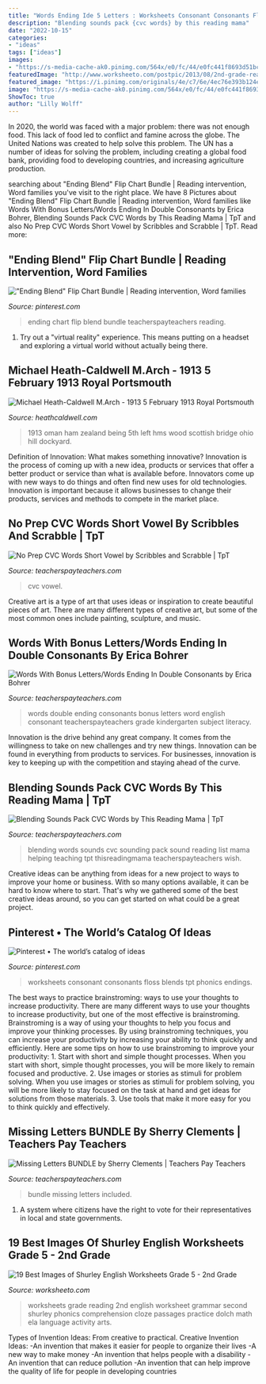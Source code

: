 ```yaml
---
title: "Words Ending Ide 5 Letters : Worksheets Consonant Consonants Floss Blends Tpt Phonics Endings"
description: "Blending sounds pack {cvc words} by this reading mama"
date: "2022-10-15"
categories:
- "ideas"
tags: ["ideas"]
images:
- "https://s-media-cache-ak0.pinimg.com/564x/e0/fc/44/e0fc441f8693d51bcd2dd901e460e4a6.jpg"
featuredImage: "http://www.worksheeto.com/postpic/2013/08/2nd-grade-reading-worksheets_68653.jpg"
featured_image: "https://i.pinimg.com/originals/4e/c7/6e/4ec76e393b124e4f000f81d67bfcc054.jpg"
image: "https://s-media-cache-ak0.pinimg.com/564x/e0/fc/44/e0fc441f8693d51bcd2dd901e460e4a6.jpg"
ShowToc: true
author: "Lilly Wolff"
---
```



In 2020, the world was faced with a major problem: there was not enough food. This lack of food led to conflict and famine across the globe. The United Nations was created to help solve this problem. The UN has a number of ideas for solving the problem, including creating a global food bank, providing food to developing countries, and increasing agriculture production.

	

		
searching about &quot;Ending Blend&quot; Flip Chart Bundle | Reading intervention, Word families you've visit to the right place. We have 8 Pictures about &quot;Ending Blend&quot; Flip Chart Bundle | Reading intervention, Word families like Words With Bonus Letters/Words Ending In Double Consonants by Erica Bohrer, Blending Sounds Pack CVC Words by This Reading Mama | TpT and also No Prep CVC Words Short Vowel by Scribbles and Scrabble | TpT. Read more:
		
    
## &quot;Ending Blend&quot; Flip Chart Bundle | Reading Intervention, Word Families

<img loading=lazy src="https://i.pinimg.com/originals/4e/c7/6e/4ec76e393b124e4f000f81d67bfcc054.jpg" onerror="this.onerror=null;this.src='https://tse4.mm.bing.net/th?id=OIP.K2EVzR7hRPej6K7gyq4toAHaLX&amp;pid=15.1';" alt="&quot;Ending Blend&quot; Flip Chart Bundle | Reading intervention, Word families">

_Source: pinterest.com_

>ending chart flip blend bundle teacherspayteachers reading. 

	

1. Try out a "virtual reality" experience. This means putting on a headset and exploring a virtual world without actually being there.

    
## Michael Heath-Caldwell M.Arch - 1913 5 February 1913 Royal Portsmouth

<img loading=lazy src="http://heathcaldwell.com/yahoo_site_admin/assets/images/Barka_Castle_Oman_1913_maybe.11730524_std.jpg" onerror="this.onerror=null;this.src='https://tse2.mm.bing.net/th?id=OIP.UcoOg7BYiRt16lJtAEICCwHaEy&amp;pid=15.1';" alt="Michael Heath-Caldwell M.Arch - 1913 5 February 1913 Royal Portsmouth">

_Source: heathcaldwell.com_

>1913 oman ham zealand being 5th left hms wood scottish bridge ohio hill dockyard. 

	

Definition of Innovation: What makes something innovative?
Innovation is the process of coming up with a new idea, products or services that offer a better product or service than what is available before. Innovators come up with new ways to do things and often find new uses for old technologies. Innovation is important because it allows businesses to change their products, services and methods to compete in the market place.

    
## No Prep CVC Words Short Vowel By Scribbles And Scrabble | TpT

<img loading=lazy src="https://ecdn.teacherspayteachers.com/thumbitem/No-Prep-CVC-Words-Short-Vowel-4275466-1557132658/original-4275466-2.jpg" onerror="this.onerror=null;this.src='https://tse1.mm.bing.net/th?id=OIP.0EC7PSjVwpQwKzIdnLRXTgAAAA&amp;pid=15.1';" alt="No Prep CVC Words Short Vowel by Scribbles and Scrabble | TpT">

_Source: teacherspayteachers.com_

>cvc vowel. 

	

Creative art is a type of art that uses ideas or inspiration to create beautiful pieces of art. There are many different types of creative art, but some of the most common ones include painting, sculpture, and music.

    
## Words With Bonus Letters/Words Ending In Double Consonants By Erica Bohrer

<img loading=lazy src="https://ecdn.teacherspayteachers.com/thumbitem/Words-With-Bonus-LettersWords-Ending-In-Double-Consonants-1566241225/original-103750-2.jpg" onerror="this.onerror=null;this.src='https://tse3.mm.bing.net/th?id=OIP.gUIzjXH4miVq9V1F_8hAZQAAAA&amp;pid=15.1';" alt="Words With Bonus Letters/Words Ending In Double Consonants by Erica Bohrer">

_Source: teacherspayteachers.com_

>words double ending consonants bonus letters word english consonant teacherspayteachers grade kindergarten subject literacy. 

	

Innovation is the drive behind any great company. It comes from the willingness to take on new challenges and try new things. Innovation can be found in everything from products to services. For businesses, innovation is key to keeping up with the competition and staying ahead of the curve.

    
## Blending Sounds Pack CVC Words By This Reading Mama | TpT

<img loading=lazy src="https://ecdn.teacherspayteachers.com/thumbitem/Blending-Sounds-Pack-CVC-Words--2577420-1513664457/original-2577420-1.jpg" onerror="this.onerror=null;this.src='https://tse4.mm.bing.net/th?id=OIP.0A07SqM1YoWq5XDfwbQFwQAAAA&amp;pid=15.1';" alt="Blending Sounds Pack CVC Words by This Reading Mama | TpT">

_Source: teacherspayteachers.com_

>blending words sounds cvc sounding pack sound reading list mama helping teaching tpt thisreadingmama teacherspayteachers wish. 

	

Creative ideas can be anything from ideas for a new project to ways to improve your home or business. With so many options available, it can be hard to know where to start. That's why we gathered some of the best creative ideas around, so you can get started on what could be a great project.

    
## Pinterest • The World’s Catalog Of Ideas

<img loading=lazy src="https://s-media-cache-ak0.pinimg.com/564x/e0/fc/44/e0fc441f8693d51bcd2dd901e460e4a6.jpg" onerror="this.onerror=null;this.src='https://tse3.mm.bing.net/th?id=OIP.pOyyKy1mThQjo2m2E3HyrwHaJ4&amp;pid=15.1';" alt="Pinterest • The world’s catalog of ideas">

_Source: pinterest.com_

>worksheets consonant consonants floss blends tpt phonics endings. 

	

The best ways to practice brainstroming: ways to use your thoughts to increase productivity.
There are many different ways to use your thoughts to increase productivity, but one of the most effective is brainstroming. Brainstroming is a way of using your thoughts to help you focus and improve your thinking processes. By using brainstroming techniques, you can increase your productivity by increasing your ability to think quickly and efficiently. Here are some tips on how to use brainstroming to improve your productivity: 1. Start with short and simple thought processes. When you start with short, simple thought processes, you will be more likely to remain focused and productive. 2. Use images or stories as stimuli for problem solving. When you use images or stories as stimuli for problem solving, you will be more likely to stay focused on the task at hand and get ideas for solutions from those materials. 3. Use tools that make it more easy for you to think quickly and effectively.

    
## Missing Letters BUNDLE By Sherry Clements | Teachers Pay Teachers

<img loading=lazy src="https://ecdn.teacherspayteachers.com/thumbitem/Missing-Letters-Write-the-Room-BUNDLE-3552745-1578868763/original-3552745-1.jpg" onerror="this.onerror=null;this.src='https://tse3.mm.bing.net/th?id=OIP.gvZHOwxAgMC5fg5HYYVlrwAAAA&amp;pid=15.1';" alt="Missing Letters BUNDLE by Sherry Clements | Teachers Pay Teachers">

_Source: teacherspayteachers.com_

>bundle missing letters included. 

	

1. A system where citizens have the right to vote for their representatives in local and state governments.

    
## 19 Best Images Of Shurley English Worksheets Grade 5 - 2nd Grade

<img loading=lazy src="http://www.worksheeto.com/postpic/2013/08/2nd-grade-reading-worksheets_68653.jpg" onerror="this.onerror=null;this.src='https://tse3.mm.bing.net/th?id=OIP.Be6WQBYBp02AFuBhaHrATQAAAA&amp;pid=15.1';" alt="19 Best Images of Shurley English Worksheets Grade 5 - 2nd Grade">

_Source: worksheeto.com_

>worksheets grade reading 2nd english worksheet grammar second shurley phonics comprehension cloze passages practice dolch math ela language activity arts. 

	

Types of Invention Ideas: From creative to practical.
Creative Invention Ideas: 
-An invention that makes it easier for people to organize their lives 
-A new way to make money 
-An invention that helps people with a disability 
-An invention that can reduce pollution 
-An invention that can help improve the quality of life for people in developing countries

